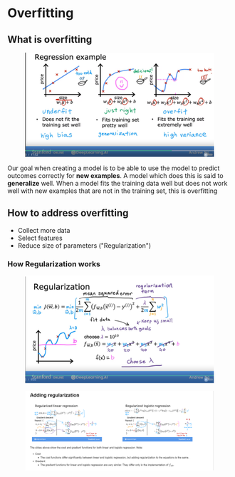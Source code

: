 # Overfitting

## What is overfitting

<figure><img src="../.gitbook/assets/image.png" alt=""><figcaption></figcaption></figure>

Our goal when creating a model is to be able to use the model to predict outcomes correctly for **new examples**. A model which does this is said to **generalize** well. When a model fits the training data well but does not work well with new examples that are not in the training set, this is overfitting

## How to address overfitting

* Collect more data
* Select features
* Reduce size of parameters ("Regularization")

### How Regularization works

<figure><img src="../.gitbook/assets/image (1).png" alt=""><figcaption></figcaption></figure>

<figure><img src="../.gitbook/assets/image (2).png" alt=""><figcaption></figcaption></figure>
